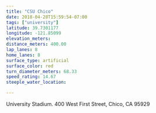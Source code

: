 ```yaml
---
title: "CSU Chico"
date: 2018-04-28T15:59:54-07:00
tags: ["university"]
latitude: 39.7301177
longitude: -121.85099
elevation_meters:
distance_meters: 400.00
lap_lanes: 8
home_lanes: 8
surface_type: artificial
surface_color: red
turn_diameter_meters: 68.33
speed_rating: 14.67
steeple_water_location:

---
```

University Stadium. 400 West First Street, Chico, CA 95929
<!--more-->
